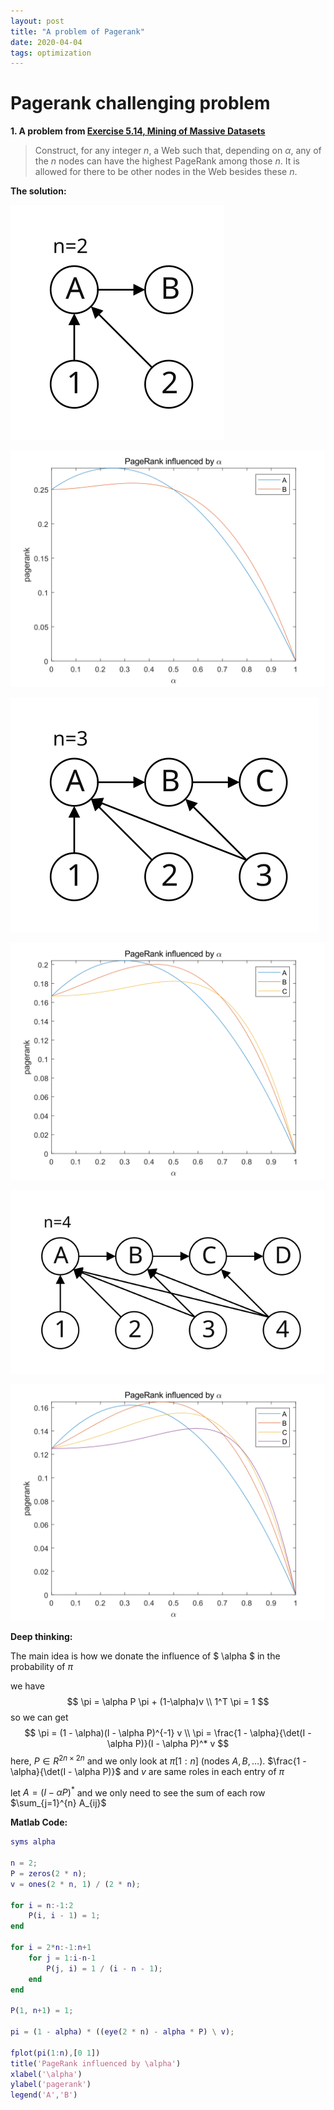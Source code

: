 ```yaml
---
layout: post
title: "A problem of Pagerank"
date: 2020-04-04
tags: optimization
---
```


# Pagerank challenging problem

**1. A problem from [Exercise 5.14, Mining of Massive Datasets](http://infolab.stanford.edu/~ullman/mmds/ch5.pdf)**

> Construct, for any integer $n$, a Web such that, depending on $\alpha$, any of the $n$ nodes can have the highest PageRank among those $n$. It is allowed for there to be other nodes in the Web besides these $n$.

**The solution:**

![11](https://raw.githubusercontent.com/yzy1996/Image-Hosting/master/20200515120947.svg)

![1](https://raw.githubusercontent.com/yzy1996/Image-Hosting/master/20200515120952.svg)

![22](https://raw.githubusercontent.com/yzy1996/Image-Hosting/master/20200515120958.svg)

![2](https://raw.githubusercontent.com/yzy1996/Image-Hosting/master/20200515120957.svg)

![33](https://raw.githubusercontent.com/yzy1996/Image-Hosting/master/20200515121002.svg)

![3](https://raw.githubusercontent.com/yzy1996/Image-Hosting/master/20200515121005.svg)

**Deep thinking:** 

The main idea is how we donate the influence of $ \alpha $ in the probability of $\pi$ 

we have
$$
\pi = \alpha P \pi + (1-\alpha)v \\
1^T \pi = 1
$$
so we can get
$$
\pi = (1 - \alpha)(I - \alpha P)^{-1} v \\
\pi = \frac{1 - \alpha}{\det(I - \alpha P)}(I - \alpha P)^* v
$$
here, $P \in R^{2n \times 2n}$ and we only look at $\pi[1:n]$ (nodes $A, B, \dots$). $\frac{1 - \alpha}{\det(I - \alpha P)}$  and $v$ are same roles in each entry of $\pi$ 

let $A = (I - \alpha P)^*$ and we only need to see the sum of each row $\sum_{j=1}^{n} A_{ij}$



**Matlab Code:**

```matlab
syms alpha

n = 2;
P = zeros(2 * n);
v = ones(2 * n, 1) / (2 * n);

for i = n:-1:2
    P(i, i - 1) = 1;
end

for i = 2*n:-1:n+1
    for j = 1:i-n-1
        P(j, i) = 1 / (i - n - 1);
    end
end

P(1, n+1) = 1;

pi = (1 - alpha) * ((eye(2 * n) - alpha * P) \ v);

fplot(pi(1:n),[0 1])
title('PageRank influenced by \alpha')
xlabel('\alpha')
ylabel('pagerank')
legend('A','B')
```

